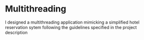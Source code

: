 # Multithreading
I designed a multithreading application mimicking a simplified hotel reservation sytem following the guidelines specified in the project description
